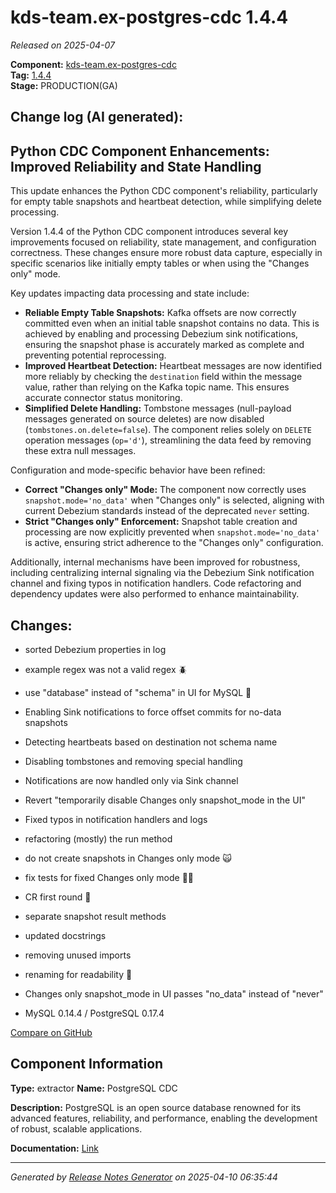 #  kds-team.ex-postgres-cdc 1.4.4

_Released on 2025-04-07_

**Component:** [kds-team.ex-postgres-cdc](https://github.com/keboola/python-cdc-component)  
**Tag:** [1.4.4](https://github.com/keboola/python-cdc-component/releases/tag/1.4.4)  
**Stage:** PRODUCTION(GA)


## Change log (AI generated):
## Python CDC Component Enhancements: Improved Reliability and State Handling
This update enhances the Python CDC component's reliability, particularly for empty table snapshots and heartbeat detection, while simplifying delete processing.

Version 1.4.4 of the Python CDC component introduces several key improvements focused on reliability, state management, and configuration correctness. These changes ensure more robust data capture, especially in specific scenarios like initially empty tables or when using the "Changes only" mode.

Key updates impacting data processing and state include:
*   **Reliable Empty Table Snapshots:** Kafka offsets are now correctly committed even when an initial table snapshot contains no data. This is achieved by enabling and processing Debezium sink notifications, ensuring the snapshot phase is accurately marked as complete and preventing potential reprocessing.
*   **Improved Heartbeat Detection:** Heartbeat messages are now identified more reliably by checking the `destination` field within the message value, rather than relying on the Kafka topic name. This ensures accurate connector status monitoring.
*   **Simplified Delete Handling:** Tombstone messages (null-payload messages generated on source deletes) are now disabled (`tombstones.on.delete=false`). The component relies solely on `DELETE` operation messages (`op='d'`), streamlining the data feed by removing these extra null messages.

Configuration and mode-specific behavior have been refined:
*   **Correct "Changes only" Mode:** The component now correctly uses `snapshot.mode='no_data'` when "Changes only" is selected, aligning with current Debezium standards instead of the deprecated `never` setting.
*   **Strict "Changes only" Enforcement:** Snapshot table creation and processing are now explicitly prevented when `snapshot.mode='no_data'` is active, ensuring strict adherence to the "Changes only" configuration.

Additionally, internal mechanisms have been improved for robustness, including centralizing internal signaling via the Debezium Sink notification channel and fixing typos in notification handlers. Code refactoring and dependency updates were also performed to enhance maintainability.



## Changes:



- sorted Debezium properties in log 




- example regex was not a valid regex 🪲 




- use "database" instead of "schema" in UI for MySQL 🐬 




- Enabling Sink notifications to force offset commits for no-data snapshots 




- Detecting heartbeats based on destination not schema name 




- Disabling tombstones and removing special handling 




- Notifications are now handled only via Sink channel 




- Revert "temporarily disable Changes only snapshot_mode in the UI" 




- Fixed typos in notification handlers and logs 




- refactoring (mostly) the run method 




- do not create snapshots in Changes only mode 🙀 




- fix tests for fixed Changes only mode 👷‍♂️ 




- CR first round 🥊 




- separate snapshot result methods 




- updated docstrings 




- removing unused imports 




- renaming for readability 👀 




- Changes only snapshot_mode in UI passes "no_data" instead of "never" 




- MySQL 0.14.4 / PostgreSQL 0.17.4 



[Compare on GitHub](https://github.com/keboola/python-cdc-component/compare/1.4.3...1.4.4)



## Component Information
**Type:** extractor
**Name:** PostgreSQL CDC

**Description:** PostgreSQL is an open source database renowned for its advanced features, reliability, and performance, enabling the development of robust, scalable applications.


**Documentation:** [Link](https://help.keboola.com/components/extractors/database/postgresql/#postgresql-log-based-cdc)



---
_Generated by [Release Notes Generator](https://github.com/keboola/release-notes-generator)
on 2025-04-10 06:35:44_